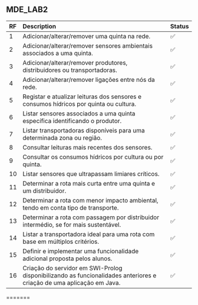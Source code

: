 ## MDE_LAB2

| RF  | Description                                                                                                          | Status   |
| :-- | :------------------------------------------------------------------------------------------------------------------- | :------- |
| 1   | Adicionar/alterar/remover uma quinta na rede.                                                                        | ✅       |
| 2   | Adicionar/alterar/remover sensores ambientais associados a uma quinta.                                               | ✅       |
| 3   | Adicionar/alterar/remover produtores, distribuidores ou transportadoras.                                             | ✅       |
| 4   | Adicionar/alterar/remover ligações entre nós da rede.                                                                | ✅       |
| 5   | Registar e atualizar leituras dos sensores e consumos hídricos por quinta ou cultura.                                | ✅       |
| 6   | Listar sensores associados a uma quinta específica identificando o produtor.                                         | ✅       |
| 7   | Listar transportadoras disponíveis para uma determinada zona ou região.                                              | ✅       |
| 8   | Consultar leituras mais recentes dos sensores.                                                                       | ✅       |
| 9   | Consultar os consumos hídricos por cultura ou por quinta.                                                            | ✅       |
| 10  | Listar sensores que ultrapassam limiares críticos.                                                                   | ✅       |
| 11  | Determinar a rota mais curta entre uma quinta e um distribuidor.                                                     | ✅       |
| 12  | Determinar a rota com menor impacto ambiental, tendo em conta tipo de transporte.                                    | ✅       |
| 13  | Determinar a rota com passagem por distribuidor intermédio, se for mais sustentável.                                 | ✅       |
| 14  | Listar a transportadora ideal para uma rota com base em múltiplos critérios.                                         | ✅       |
| 15  | Definir e implementar uma funcionalidade adicional proposta pelos alunos.                                            | ✅       |
| 16  | Criação do servidor em SWI-Prolog disponibilizando as funcionalidades anteriores e criação de uma aplicação em Java. | ✅       |
=======
